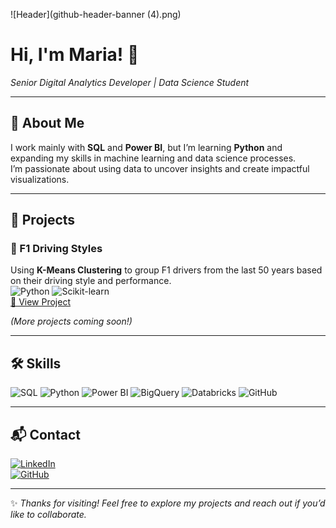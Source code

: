![Header](github-header-banner (4).png)  <!-- Banner goes here -->

# Hi, I'm Maria! 👋
*Senior Digital Analytics Developer | Data Science Student*  

---

## 📖 About Me
I work mainly with **SQL** and **Power BI**, but I’m learning **Python** and expanding my skills in machine learning and data science processes.  
I’m passionate about using data to uncover insights and create impactful visualizations.  

---

## 📂 Projects

### 🏁 F1 Driving Styles
Using **K-Means Clustering** to group F1 drivers from the last 50 years based on their driving style and performance.  
![Python](https://img.shields.io/badge/Python-blue?logo=python&logoColor=white)
![Scikit-learn](https://img.shields.io/badge/Scikit--Learn-F7931E?logo=scikit-learn&logoColor=white)  
[🔗 View Project](https://github.com/yourusername/f1-driving-styles)

*(More projects coming soon!)*

---

## 🛠 Skills

![SQL](https://img.shields.io/badge/SQL-4479A1?logo=postgresql&logoColor=white)
![Python](https://img.shields.io/badge/Python-Beginner-blue?logo=python&logoColor=white)
![Power BI](https://img.shields.io/badge/Power%20BI-F2C811?logo=powerbi&logoColor=black)
![BigQuery](https://img.shields.io/badge/BigQuery-669DF6?logo=google-bigquery&logoColor=white)
![Databricks](https://img.shields.io/badge/Databricks-FF3621?logo=databricks&logoColor=white)
![GitHub](https://img.shields.io/badge/GitHub-181717?logo=github&logoColor=white)

---

## 📬 Contact
[![LinkedIn](https://img.shields.io/badge/LinkedIn-Connect-blue?logo=linkedin)](https://linkedin.com/in/yourname)  
[![GitHub](https://img.shields.io/badge/GitHub-Profile-black?logo=github)](https://github.com/yourusername)  

---

✨ *Thanks for visiting! Feel free to explore my projects and reach out if you’d like to collaborate.*  
